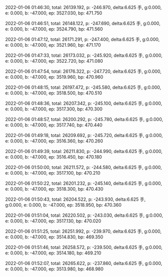 2022-01-06 01:46:30, total: 26139.192, p: -246.970, delta:6.625 手, g:0.000, e: 0.000, b: -47.000, ep: 3527.030, bp: 471.750

2022-01-06 01:46:51, total: 26148.122, p: -247.690, delta:6.625 手, g:0.000, e: 0.000, b: -47.000, ep: 3524.790, bp: 471.560

2022-01-06 01:47:12, total: 26171.291, p: -247.400, delta:6.625 手, g:0.000, e: 0.000, b: -47.000, ep: 3521.960, bp: 471.170

2022-01-06 01:47:33, total: 26173.032, p: -245.920, delta:6.625 手, g:0.000, e: 0.000, b: -47.000, ep: 3522.720, bp: 471.080

2022-01-06 01:47:54, total: 26176.322, p: -247.720, delta:6.625 手, g:0.000, e: 0.000, b: -47.000, ep: 3519.960, bp: 470.960

2022-01-06 01:48:15, total: 26197.472, p: -245.580, delta:6.625 手, g:0.000, e: 0.000, b: -47.000, ep: 3518.500, bp: 470.510

2022-01-06 01:48:36, total: 26207.342, p: -245.100, delta:6.625 手, g:0.000, e: 0.000, b: -47.000, ep: 3517.300, bp: 470.300

2022-01-06 01:48:57, total: 26200.292, p: -245.780, delta:6.625 手, g:0.000, e: 0.000, b: -47.000, ep: 3517.740, bp: 470.440

2022-01-06 01:49:18, total: 26209.692, p: -245.720, delta:6.625 手, g:0.000, e: 0.000, b: -47.000, ep: 3516.360, bp: 470.260

2022-01-06 01:49:39, total: 26211.830, p: -244.990, delta:6.625 手, g:0.000, e: 0.000, b: -47.000, ep: 3516.450, bp: 470.180

2022-01-06 01:50:00, total: 26211.572, p: -244.580, delta:6.625 手, g:0.000, e: 0.000, b: -47.000, ep: 3517.100, bp: 470.210

2022-01-06 01:50:22, total: 26201.232, p: -245.140, delta:6.625 手, g:0.000, e: 0.000, b: -47.000, ep: 3518.300, bp: 470.430

2022-01-06 01:50:43, total: 26204.522, p: -243.930, delta:6.625 手, g:0.000, e: 0.000, b: -47.000, ep: 3518.950, bp: 470.360

2022-01-06 01:51:04, total: 26220.502, p: -243.030, delta:6.625 手, g:0.000, e: 0.000, b: -47.000, ep: 3517.130, bp: 470.020

2022-01-06 01:51:25, total: 26251.992, p: -239.970, delta:6.625 手, g:0.000, e: 0.000, b: -47.000, ep: 3514.830, bp: 469.350

2022-01-06 01:51:46, total: 26258.572, p: -239.500, delta:6.625 手, g:0.000, e: 0.000, b: -47.000, ep: 3514.180, bp: 469.210

2022-01-06 01:52:07, total: 26265.622, p: -237.860, delta:6.625 手, g:0.000, e: 0.000, b: -47.000, ep: 3513.980, bp: 468.980